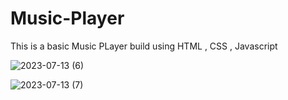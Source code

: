 # Music-Player
This is a basic Music PLayer build using HTML , CSS , Javascript

![2023-07-13 (6)](https://github.com/ravi-singh-100/Music-Player/assets/84458346/8f788217-4a6c-48ba-92f9-a547e8e2d8db)


![2023-07-13 (7)](https://github.com/ravi-singh-100/Music-Player/assets/84458346/8754388f-0da1-441f-944c-bd8eced44651)
